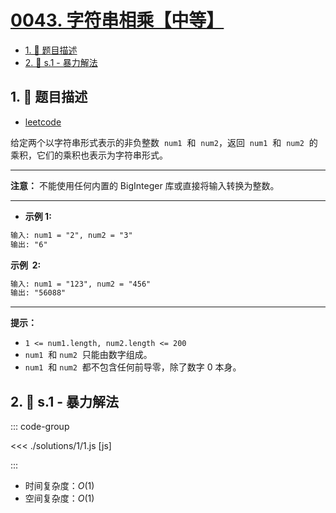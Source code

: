 # [0043. 字符串相乘【中等】](https://github.com/tnotesjs/TNotes.leetcode/tree/main/notes/0043.%20%E5%AD%97%E7%AC%A6%E4%B8%B2%E7%9B%B8%E4%B9%98%E3%80%90%E4%B8%AD%E7%AD%89%E3%80%91)

<!-- region:toc -->

- [1. 📝 题目描述](#1--题目描述)
- [2. 🎯 s.1 - 暴力解法](#2--s1---暴力解法)

<!-- endregion:toc -->

## 1. 📝 题目描述

- [leetcode](https://leetcode.cn/problems/multiply-strings/)

给定两个以字符串形式表示的非负整数  `num1`  和  `num2`，返回  `num1`  和  `num2`  的乘积，它们的乘积也表示为字符串形式。

---

**注意：** 不能使用任何内置的 BigInteger 库或直接将输入转换为整数。

---

- **示例 1:**

```txt
输入: num1 = "2", num2 = "3"
输出: "6"
```

**示例  2:**

```txt
输入: num1 = "123", num2 = "456"
输出: "56088"
```

---

**提示：**

- `1 <= num1.length, num2.length <= 200`
- `num1`  和 `num2`  只能由数字组成。
- `num1`  和 `num2`  都不包含任何前导零，除了数字 0 本身。

## 2. 🎯 s.1 - 暴力解法

::: code-group

<<< ./solutions/1/1.js [js]

:::

- 时间复杂度：$O(1)$
- 空间复杂度：$O(1)$
